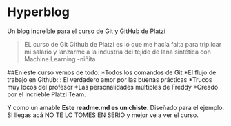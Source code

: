 # Hyperblog
Un blog increíble para el curso de Git y GitHub de Platzi
> EL curso de Git Github de Platzi es lo que me hacía falta para triplicar mi salario y lanzarme a la industria del tejido de lana sintética con Machine Learning
>-niñita

##En este curso vemos de todo:
*Todos los comandos de Git
*El flujo de trabajo en Github:.:
El verdadero amor por las buenas prácticas
*Trucos muy locos del profesor
*Las personalidades múltiples de Freddy
*Creado por el incríeble Platzi Team.

Y como un amable **Este readme.md es un chiste**. Diseñado para el ejemplo. SI llegas acá NO TE LO TOMES EN SERIO y mejor ve a ver el curso.